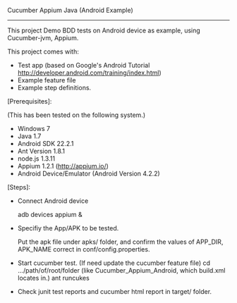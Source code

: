 Cucumber Appium Java (Android Example)

-------------------------------------

This project Demo BDD tests on Android device as example, using Cucumber-jvm, Appium. 

This project comes with:

* Test app (based on Google's Android Tutorial http://developer.android.com/training/index.html)
* Example feature file
* Example step definitions.

[Prerequisites]: 

(This has been tested on the following system.)
* Windows 7
* Java 1.7
* Android SDK 22.2.1
* Ant Version 1.8.1
* node.js 1.3.11
* Appium 1.2.1 (http://appium.io/)
* Android Device/Emulator (Android Version 4.2.2)

[Steps]:

* Connect Android device

	adb devices
	appium &

* Specifiy the App/APK  to be tested.

	Put the apk file under apks/ folder, and confirm the values of APP_DIR, APK_NAME correct in conf/config.properties.

* Start cucumber test. (If need update the cucumber feature file)
	cd .../path/of/root/folder (like Cucumber_Appium_Android, which build.xml locates in.)
	ant runcukes

* Check junit test reports and cucumber html report in target/ folder.
